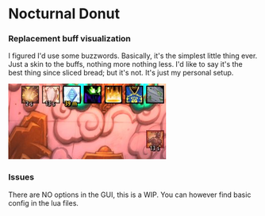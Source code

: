 # Nocturnal Donut
### Replacement buff visualization

I figured I'd use some buzzwords. Basically, it's the simplest little thing ever. Just a skin to the buffs, nothing more nothing less. I'd like to say it's the best thing since sliced bread; but it's not. It's just my personal setup.

![Screenshot of Nocturnal Donut](screenshot.jpg "Screenie")

### Issues
There are NO options in the GUI, this is a WIP. You can however find basic config in the lua files.